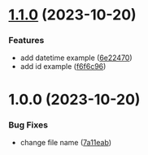 # [1.1.0](https://github.com/Kyutech-C3/Toybox_schema/compare/v1.0.0...v1.1.0) (2023-10-20)


### Features

* add datetime example ([6e22470](https://github.com/Kyutech-C3/Toybox_schema/commit/6e22470a0e4052163b561e6682f65f161f784cf8))
* add id example ([f6f6c96](https://github.com/Kyutech-C3/Toybox_schema/commit/f6f6c9662b03fe2041ad007eac00b01eeecd17e0))

# 1.0.0 (2023-10-20)


### Bug Fixes

* change file name ([7a11eab](https://github.com/Kyutech-C3/Toybox_schema/commit/7a11eabb88da2ca5553da9526d994768d0c18b08))
